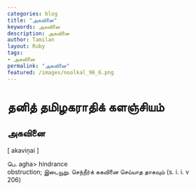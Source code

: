 ```yaml
---  
categories: blog  
title: "அகவினை"
keywords: அகவினை  
description: அகவினை
author: Tamilan  
layout: Ruby  
tags:     
- அகவினை
permalink: "அகவினை"  
featured: /images/noolkal_96_6.png  
--- 
```

# தனித் தமிழகராதிக் களஞ்சியம்
## அகவினை

[ akaviṉai ]  
  
பெ. agha> hindrance  
obstruction; இடையூறு. செந்நீர்க் ககவினை செய்யாத தாகவும் (s. i. i. v  
206)